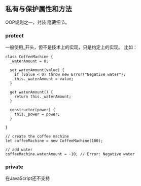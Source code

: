 ## 私有与保护属性和方法

OOP规则之一，封装 隐藏细节。
### protect

一般使用_开头，但不是技术上的实现，只是约定上的实现。
比如：

```
class CoffeeMachine {
  _waterAmount = 0;

  set waterAmount(value) {
    if (value < 0) throw new Error("Negative water");
    this._waterAmount = value;
  }

  get waterAmount() {
    return this._waterAmount;
  }

  constructor(power) {
    this._power = power;
  }

}

// create the coffee machine
let coffeeMachine = new CoffeeMachine(100);

// add water
coffeeMachine.waterAmount = -10; // Error: Negative water
```

### private

在JavaScript还不支持
